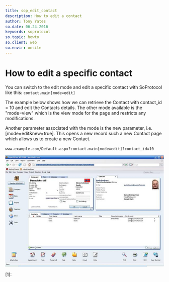 ```yaml
---
title: sop_edit_contact
description: How to edit a contact
author: Tony Yates
so.date: 06.24.2016
keywords: soprotocol
so.topic: howto
so.client: web
so.envir: onsite
---
```


# How to edit a specific contact

You can switch to the edit mode and edit a specific contact with SoProtocol like this: `contact.main[mode=edit]`

The example below shows how we can retrieve the Contact with contact\_id = 10 and edit the Contacts details. The other mode available is the "mode=view" which is the view mode for the page and restricts any modifications.

Another parameter associated with the mode is the new parameter, i.e. \[mode=edit&new=true\]. This opens a new record such a new Contact page which allows us to create a new Contact.

`www.example.com/Default.aspx?contact.main[mode=edit]?contact_id=10`

![06][img1]

<!-- Referenced links -->
[1]:

<!-- Referenced images -->
[img1]: media/image006.jpg
